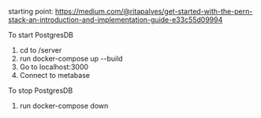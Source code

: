 starting point: https://medium.com/@ritapalves/get-started-with-the-pern-stack-an-introduction-and-implementation-guide-e33c55d09994

To start PostgresDB
1. cd to /server
2. run docker-compose up --build
3. Go to localhost:3000
4. Connect to metabase

To stop PostgresDB
1. run docker-compose down
